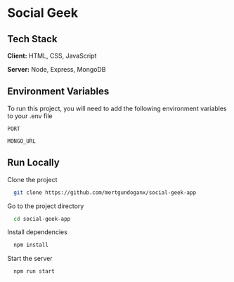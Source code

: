 
# Social Geek
## Tech Stack

**Client:** HTML, CSS, JavaScript

**Server:** Node, Express, MongoDB


## Environment Variables

To run this project, you will need to add the following environment variables to your .env file

`PORT`

`MONGO_URL`


## Run Locally

Clone the project

```bash
  git clone https://github.com/mertgundoganx/social-geek-app
```

Go to the project directory

```bash
  cd social-geek-app
```

Install dependencies

```bash
  npm install
```

Start the server

```bash
  npm run start
```

